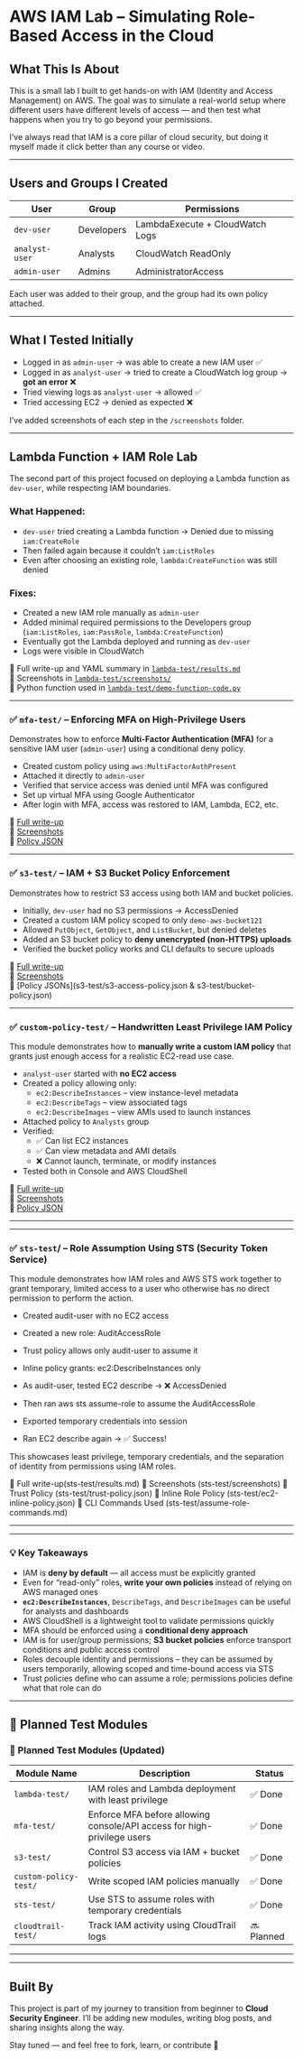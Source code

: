 #  AWS IAM Lab – Simulating Role-Based Access in the Cloud

##  What This Is About

This is a small lab I built to get hands-on with IAM (Identity and Access Management) on AWS. The goal was to simulate a real-world setup where different users have different levels of access — and then test what happens when you try to go beyond your permissions.

I’ve always read that IAM is a core pillar of cloud security, but doing it myself made it click better than any course or video.

---

##  Users and Groups I Created

| User           | Group      | Permissions                     |
|----------------|------------|----------------------------------|
| `dev-user`     | Developers | LambdaExecute + CloudWatch Logs |
| `analyst-user` | Analysts   | CloudWatch ReadOnly             |
| `admin-user`   | Admins     | AdministratorAccess             |

Each user was added to their group, and the group had its own policy attached.

---

##  What I Tested Initially

- Logged in as `admin-user` → was able to create a new IAM user ✅  
- Logged in as `analyst-user` → tried to create a CloudWatch log group → **got an error** ❌  
- Tried viewing logs as `analyst-user` → allowed ✅  
- Tried accessing EC2 → denied as expected ❌  

I’ve added screenshots of each step in the `/screenshots` folder.

---

##  Lambda Function + IAM Role Lab

The second part of this project focused on deploying a Lambda function as `dev-user`, while respecting IAM boundaries.

### What Happened:
- `dev-user` tried creating a Lambda function → Denied due to missing `iam:CreateRole`
- Then failed again because it couldn’t `iam:ListRoles`
- Even after choosing an existing role, `lambda:CreateFunction` was still denied

### Fixes:
- Created a new IAM role manually as `admin-user`
- Added minimal required permissions to the Developers group (`iam:ListRoles`, `iam:PassRole`, `lambda:CreateFunction`)
- Eventually got the Lambda deployed and running as `dev-user`
- Logs were visible in CloudWatch

📄 Full write-up and YAML summary in [`lambda-test/results.md`](lambda-test/results.md)  
📸 Screenshots in [`lambda-test/screenshots/`](lambda-test/screenshots/)  
🧠 Python function used in [`lambda-test/demo-function-code.py`](lambda-test/demo-function-code.py)

---

### ✅ `mfa-test/` – Enforcing MFA on High-Privilege Users  
Demonstrates how to enforce **Multi-Factor Authentication (MFA)** for a sensitive IAM user (`admin-user`) using a conditional deny policy.

- Created custom policy using `aws:MultiFactorAuthPresent`
- Attached it directly to `admin-user`
- Verified that service access was denied until MFA was configured
- Set up virtual MFA using Google Authenticator
- After login with MFA, access was restored to IAM, Lambda, EC2, etc.

📄 [Full write-up](mfa-test/results.md)  
📸 [Screenshots](mfa-test/screenshots/)  
📜 [Policy JSON](mfa-test/mfa-enforce-policy.json)

---

### ✅ `s3-test/` – IAM + S3 Bucket Policy Enforcement

Demonstrates how to restrict S3 access using both IAM and bucket policies.

- Initially, `dev-user` had no S3 permissions → AccessDenied
- Created a custom IAM policy scoped to only `demo-aws-bucket121`
- Allowed `PutObject`, `GetObject`, and `ListBucket`, but denied deletes
- Added an S3 bucket policy to **deny unencrypted (non-HTTPS) uploads**
- Verified the bucket policy works and CLI defaults to secure uploads

📄 [Full write-up](s3-test/results.md)  
📸 [Screenshots](s3-test/screenshots/)  
📜 [Policy JSONs](s3-test/s3-access-policy.json & s3-test/bucket-policy.json)

---
### ✅ `custom-policy-test/` – Handwritten Least Privilege IAM Policy

This module demonstrates how to **manually write a custom IAM policy** that grants just enough access for a realistic EC2-read use case.

- `analyst-user` started with **no EC2 access**  
- Created a policy allowing only:
  - `ec2:DescribeInstances` – view instance-level metadata  
  - `ec2:DescribeTags` – view associated tags  
  - `ec2:DescribeImages` – view AMIs used to launch instances  
- Attached policy to `Analysts` group  
- Verified:
  - ✅ Can list EC2 instances  
  - ✅ Can view metadata and AMI details  
  - ❌ Cannot launch, terminate, or modify instances  
- Tested both in Console and AWS CloudShell

📄 [Full write-up](custom-policy-test/results.md)  
📸 [Screenshots](custom-policy-test/Screenshots/)  
📜 [Policy JSON](custom-policy-test/analyst-ec2-read-policy.json)

---

---
### ✅ `sts-test`/ – Role Assumption Using STS (Security Token Service)

This module demonstrates how IAM roles and AWS STS work together to grant temporary, limited access to a user who otherwise has no direct permission to perform the action.

- Created audit-user with no EC2 access

- Created a new role: AuditAccessRole

- Trust policy allows only audit-user to assume it

- Inline policy grants: ec2:DescribeInstances only

- As audit-user, tested EC2 describe → ❌ AccessDenied

- Then ran aws sts assume-role to assume the AuditAccessRole

- Exported temporary credentials into session

- Ran EC2 describe again → ✅ Success!

This showcases least privilege, temporary credentials, and the separation of identity from permissions using IAM roles.

📄 Full write-up(sts-test/results.md)
📸 Screenshots (sts-test/screenshots)
📜 Trust Policy (sts-test/trust-policy.json)
📜 Inline Role Policy (sts-test/ec2-inline-policy.json)
📄 CLI Commands Used (sts-test/assume-role-commands.md)

---

---
### 💡 Key Takeaways

- IAM is **deny by default** — all access must be explicitly granted  
- Even for “read-only” roles, **write your own policies** instead of relying on AWS managed ones  
- **`ec2:DescribeInstances`**, `DescribeTags`, and `DescribeImages` can be useful for analysts and dashboards  
- AWS CloudShell is a lightweight tool to validate permissions quickly  
- MFA should be enforced using a **conditional deny approach**  
- IAM is for user/group permissions; **S3 bucket policies** enforce transport conditions and public access control
- Roles decouple identity and permissions – they can be assumed by users temporarily, allowing scoped and time-bound access via STS
- Trust policies define who can assume a role; permissions policies define what that role can do


---

## 🧩 Planned Test Modules

### 🧩 Planned Test Modules (Updated)

| Module Name              | Description                                                             | Status   |
|--------------------------|-------------------------------------------------------------------------|----------|
| `lambda-test/`           | IAM roles and Lambda deployment with least privilege                   | ✅ Done  |
| `mfa-test/`              | Enforce MFA before allowing console/API access for high-privilege users | ✅ Done  |
| `s3-test/`               | Control S3 access via IAM + bucket policies                             | ✅ Done  |
| `custom-policy-test/`    | Write scoped IAM policies manually                                      | ✅ Done  |
| `sts-test/`              | Use STS to assume roles with temporary credentials                      | ✅ Done  |
| `cloudtrail-test/`       | Track IAM activity using CloudTrail logs                                | 🔜 Planned |
    

---

---



##  Built By

This project is part of my journey to transition from beginner to **Cloud Security Engineer**. I’ll be adding new modules, writing blog posts, and sharing insights along the way.

Stay tuned — and feel free to fork, learn, or contribute 🔐
